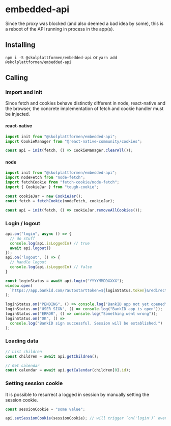 # embedded-api

Since the proxy was blocked (and also deemed a bad idea by some), this is a reboot of the API running in process in the app(s).

## Installing

`npm i -S @skolplattformen/embedded-api` or `yarn add @skolplattformen/embedded-api`

## Calling

### Import and init

Since fetch and cookies behave distinctly different in node, react-native and the browser,
the concrete implementation of fetch and cookie handler must be injected.

#### react-native

```javascript
import init from "@skolplattformen/embedded-api";
import CookieManager from "@react-native-community/cookies";

const api = init(fetch, () => CookieManager.clearAll());
```

#### node

```javascript
import init from "@skolplattformen/embedded-api";
import nodeFetch from "node-fetch";
import fetchCookie from "fetch-cookie/node-fetch";
import { CookieJar } from "tough-cookie";

const cookieJar = new CookieJar();
const fetch = fetchCookie(nodeFetch, cookieJar);

const api = init(fetch, () => cookieJar.removeAllCookies());
```

### Login / logout

```javascript
api.on("login", async () => {
  // do stuff
  console.log(api.isLoggedIn) // true
  await api.logout()
});
api.on('logout', () => {
  // handle logout
  console.log(api.isLoggedIn) // false
}

const loginStatus = await api.login("YYYYMMDDXXXX");
window.open(
  `https://app.bankid.com/?autostarttoken=${loginStatus.token}&redirect=null`
);

loginStatus.on("PENDING", () => console.log("BankID app not yet opened"));
loginStatus.on("USER_SIGN", () => console.log("BankID app is open"));
loginStatus.on("ERROR", () => console.log("Something went wrong"));
loginStatus.on("OK", () =>
  console.log("BankID sign successful. Session will be established.")
);
```

### Loading data

```javascript
// List children
const children = await api.getChildren();

// Get calendar
const calendar = await api.getCalendar(children[0].id);
```

### Setting session cookie

It is possible to resurrect a logged in session by manually setting the session cookie.

```javascript
const sessionCookie = "some value";

api.setSessionCookie(sessionCookie); // will trigger `on('login')` event and set `.isLoggedIn = true`
```

